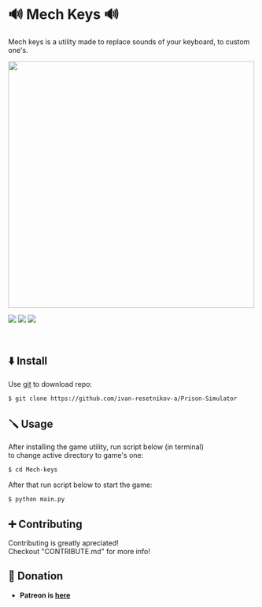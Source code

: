 # 🔊 Mech Keys 🔊

Mech keys is a utility made to replace sounds of your keyboard, to custom one's.

<img src="https://www.jing.fm/clipimg/full/273-2737842_transparent-sound-waves-png.png" width=500>

<br>

![](https://camo.githubusercontent.com/5fc4a4c2e562cc037856087b246d1f59dad5c49af967cdb95ea78d562d5374af/68747470733a2f2f696d672e736869656c64732e696f2f62616467652f48656c7025323057616e7465642d666561626f323f636f6c6f723d637269746963616c267374796c653d666f722d7468652d6261646765266c6f676f3d47697468756225323053706f6e736f7273266c6f676f436f6c6f723d7768697465)
![](https://camo.githubusercontent.com/e571f8ba2a00ae8ad29d950c671b747bff8fffba08a5f9a233bc74777949cd98/68747470733a2f2f696d672e736869656c64732e696f2f62616467652f2d4f70656e253230736f757263652d79656c6c6f773f636f6c6f723d464635373444267374796c653d666f722d7468652d6261646765266c6f676f3d676974266c6f676f436f6c6f723d7768697465)
![](https://img.shields.io/github/license/ivan-resetnikov-a/Mech-keys?style=for-the-badge)

<br>

## ⬇️ Install

Use [git](https://git-scm.com/) to download repo:

```bash
$ git clone https://github.com/ivan-resetnikov-a/Prison-Simulator
```


## 🪛 Usage

After installing the game utility, run script below (in terminal)\
to change active directory to game's one:

```bash
$ cd Mech-keys
```

After that run script below to start the game:

```bash
$ python main.py
```


## ➕ Contributing

Contributing is greatly apreciated!\
Checkout "CONTRIBUTE.md" for more info!


## 💸 Donation

- **Patreon is [here](https://www.patreon.com/join/9723605?u=9723605)**